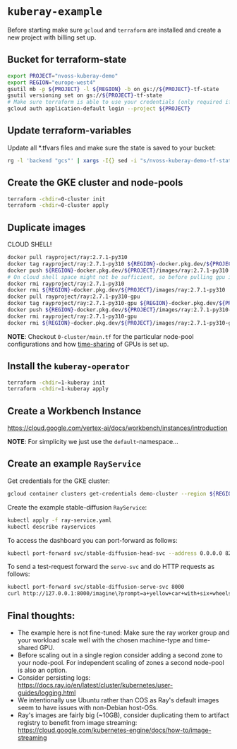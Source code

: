 # `kuberay-example`

Before starting make sure `gcloud` and `terraform` are installed and create a new project with billing set up.

## Bucket for terraform-state

```bash
export PROJECT="nvoss-kuberay-demo"
export REGION="europe-west4"
gsutil mb -p ${PROJECT} -l ${REGION} -b on gs://${PROJECT}-tf-state
gsutil versioning set on gs://${PROJECT}-tf-state
# Make sure terraform is able to use your credentials (only required if not already the case)
gcloud auth application-default login --project ${PROJECT}
```

## Update terraform-variables

Update all *.tfvars files and make sure the state is saved to your bucket:
```bash
rg -l 'backend "gcs"' | xargs -I{} sed -i "s/nvoss-kuberay-demo-tf-state/${PROJECT}-tf-state/g" {}
```

## Create the GKE cluster and node-pools

```bash
terraform -chdir=0-cluster init
terraform -chdir=0-cluster apply
```

## Duplicate images
CLOUD SHELL!
```bash
docker pull rayproject/ray:2.7.1-py310
docker tag rayproject/ray:2.7.1-py310 ${REGION}-docker.pkg.dev/${PROJECT}/images/ray:2.7.1-py310
docker push ${REGION}-docker.pkg.dev/${PROJECT}/images/ray:2.7.1-py310
# On cloud shell space might not be sufficient, so before pulling gpu image, let's clean up
docker rmi rayproject/ray:2.7.1-py310
docker rmi ${REGION}-docker.pkg.dev/${PROJECT}/images/ray:2.7.1-py310
docker pull rayproject/ray:2.7.1-py310-gpu
docker tag rayproject/ray:2.7.1-py310-gpu ${REGION}-docker.pkg.dev/${PROJECT}/images/ray:2.7.1-py310-gpu
docker push ${REGION}-docker.pkg.dev/${PROJECT}/images/ray:2.7.1-py310-gpu
docker rmi rayproject/ray:2.7.1-py310-gpu
docker rmi ${REGION}-docker.pkg.dev/${PROJECT}/images/ray:2.7.1-py310-gpu
```

__NOTE__: Checkout `0-cluster/main.tf` for the particular node-pool configurations and how [time-sharing](https://cloud.google.com/kubernetes-engine/docs/concepts/timesharing-gpus) of GPUs is set up.

## Install the `kuberay-operator`
```bash
terraform -chdir=1-kuberay init
terraform -chdir=1-kuberay apply
```

## Create a Workbench Instance

https://cloud.google.com/vertex-ai/docs/workbench/instances/introduction

__NOTE__: For simplicity we just use the `default`-namespace...
## Create an example `RayService`

Get credentials for the GKE cluster:
```bash
gcloud container clusters get-credentials demo-cluster --region ${REGION} --project ${PROJECT}
```

Create the example stable-diffusion `RayService`:
```bash
kubectl apply -f ray-service.yaml
kubectl describe rayservices
```

To access the dashboard you can port-forward as follows:
```bash
kubectl port-forward svc/stable-diffusion-head-svc --address 0.0.0.0 8265:8265
```

To send a test-request forward the `serve-svc` and do HTTP requests as follows:
```bash
kubectl port-forward svc/stable-diffusion-serve-svc 8000
curl http://127.0.0.1:8000/imagine\?prompt=a+yellow+car+with+six+wheels > example.png
```

## Final thoughts:

* The example here is not fine-tuned: Make sure the ray worker group and your workload scale well with the chosen machine-type and time-shared GPU.
* Before scaling out in a single region consider adding a second zone to your node-pool. For independent scaling of zones a second node-pool is also an option.
* Consider persisting logs: https://docs.ray.io/en/latest/cluster/kubernetes/user-guides/logging.html
* We intentionally use Ubuntu rather than COS as Ray's default images seem to have issues with non-Debian host-OSs.
* Ray's images are fairly big (~10GB), consider duplicating them to artifact registry to benefit from image streaming: https://cloud.google.com/kubernetes-engine/docs/how-to/image-streaming
